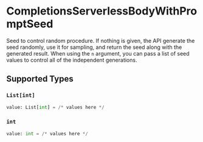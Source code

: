 # CompletionsServerlessBodyWithPromptSeed

Seed to control random procedure. If nothing is given, the API generate the seed randomly, use it for sampling, and return the seed along with the generated result. When using the `n` argument, you can pass a list of seed values to control all of the independent generations.


## Supported Types

### `List[int]`

```python
value: List[int] = /* values here */
```

### `int`

```python
value: int = /* values here */
```

